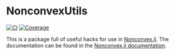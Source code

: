 # NonconvexUtils

[![CI](https://github.com/JuliaNonconvex/NonconvexUtils.jl/workflows/CI/badge.svg?branch=main)](https://github.com/JuliaNonconvex/NonconvexUtils.jl/actions?query=workflow%3ACI)
[![Coverage](https://codecov.io/gh/JuliaNonconvex/NonconvexUtils.jl/branch/main/graph/badge.svg)](https://codecov.io/gh/JuliaNonconvex/NonconvexUtils.jl)

This is a package full of useful hacks for use in [Nonconvex.jl](https://github.com/JuliaNonconvex/Nonconvex.jl). The documentation can be found in the [Nonconvex.jl  documentation](https://julianonconvex.github.io/Nonconvex.jl/stable/gradients/gradients/).
